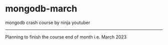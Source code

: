 # mongodb-march
mongodb crash course by ninja youtuber

-------------------------------------------
Planning to finish the course end of month i.e. March 2023
